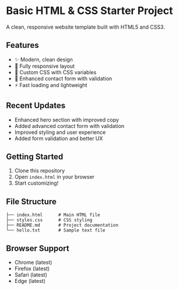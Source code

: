 # Basic HTML & CSS Starter Project

A clean, responsive website template built with HTML5 and CSS3.

## Features

- ✨ Modern, clean design
- 📱 Fully responsive layout
- 🎨 Custom CSS with CSS variables
- 📝 Enhanced contact form with validation
- ⚡ Fast loading and lightweight

## Recent Updates

- Enhanced hero section with improved copy
- Added advanced contact form with validation
- Improved styling and user experience
- Added form validation and better UX

## Getting Started

1. Clone this repository
2. Open `index.html` in your browser
3. Start customizing!

## File Structure

```
├── index.html      # Main HTML file
├── styles.css      # CSS styling
├── README.md       # Project documentation
└── hello.txt       # Sample text file
```

## Browser Support

- Chrome (latest)
- Firefox (latest)
- Safari (latest)
- Edge (latest)